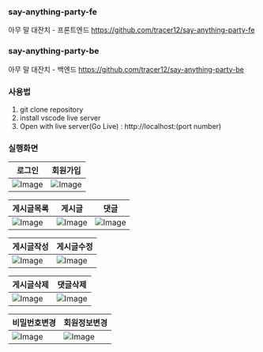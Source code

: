 ### say-anything-party-fe
아무 말 대잔치 - 프론트엔드
https://github.com/tracer12/say-anything-party-fe

### say-anything-party-be
아무 말 대잔치 - 백엔드
https://github.com/tracer12/say-anything-party-be

### 사용법
1. git clone repository
2. install vscode live server
3. Open with live server(Go Live) : http://localhost:(port number)

### 실행화면
|로그인|회원가입|
|---|---|
|![Image](https://github.com/user-attachments/assets/2421365c-4278-489d-a670-01791dda54c8)|![Image](https://github.com/user-attachments/assets/d2620b4b-cdad-4e3f-b6f0-32e1b49f4c13)|

|게시글목록|게시글|댓글|
|---|---|---|
|![Image](https://github.com/user-attachments/assets/edbfb486-b69a-4900-b7ae-bc3c505e2e14)|![Image](https://github.com/user-attachments/assets/2343a519-8440-40d2-ad0d-125a01c982d7)|![Image](https://github.com/user-attachments/assets/600f9079-fa79-4c52-ba71-d89b0315c53b)|

|게시글작성|게시글수정|
|---|---|
|![Image](https://github.com/user-attachments/assets/a6a92b39-e607-4061-b269-c2345a00c495)|![Image](https://github.com/user-attachments/assets/28a2619e-20f9-41ce-928d-386f057f86ff)|

|게시글삭제|댓글삭제|
|---|---|
|![Image](https://github.com/user-attachments/assets/7244c961-5d30-47b7-8712-97dae1563bc0)|![Image](https://github.com/user-attachments/assets/93e72d24-3560-4b19-b172-5b9698773f82)|

|비밀번호변경|회원정보변경|
|---|---|
|![Image](https://github.com/user-attachments/assets/1e987d88-af09-4dff-8071-e9c1f7a3ce18)|![Image](https://github.com/user-attachments/assets/da2f8e53-191c-445c-9ce8-11bb25cd2d16)|